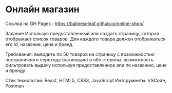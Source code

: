 # Онлайн магазин

Ссылка на GH Pages :  https://balineseleaf.github.io/online-shop/

Задание
Используя предоставленный апи создать страницу, которая отображает список товаров.
Для каждого товара должен отображаться его id, название, цена и бренд.

Требования:
выводить по 50 товаров на страницу с возможностью постраничного перехода (пагинация) в обе стороны.
возможность фильтровать выдачу используя предоставленное апи по названию, цене и бренду

Стек технологий: React, HTML5, CSS3, JavaScript
Интсрументы: VSCode, Postman
